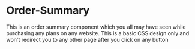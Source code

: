 # Order-Summary
This is an order summary component which you all may have seen while purchasing any plans on any website. This is a basic CSS design only and won't redirect you to any other page after you click on any button
